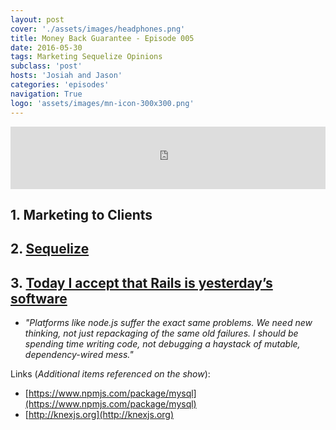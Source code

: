 ```yaml
---
layout: post
cover: './assets/images/headphones.png'
title: Money Back Guarantee - Episode 005
date: 2016-05-30
tags: Marketing Sequelize Opinions
subclass: 'post'
hosts: 'Josiah and Jason'
categories: 'episodes'
navigation: True
logo: 'assets/images/mn-icon-300x300.png'
---
```

<iframe src="https://www.podbean.com/media/player/xb4gp-5f9ede?from=yiiadmin&skin=2&download=0&share=1&fonts=Helvetica&auto=0" height="100" width="100%" frameborder="0" scrolling="no" data-name="pb-iframe-player"></iframe>
<br>

## 1. Marketing to Clients

## 2. [Sequelize](http://docs.sequelizejs.com/en/latest/)

## 3. [Today I accept that Rails is yesterday’s software](https://medium.com/@deathdisco/today-i-accept-that-rails-is-yesterday-s-software-b5af35c9af39#.3a2foujn9)
- _"Platforms like node.js suffer the exact same problems. We need new thinking, not just repackaging of the same old failures. I should be spending time writing code, not debugging a haystack of mutable, dependency-wired mess."_

Links (_Additional items referenced on the show_):
- [https://www.npmjs.com/package/mysql](https://www.npmjs.com/package/mysql)
- [http://knexjs.org](http://knexjs.org)
